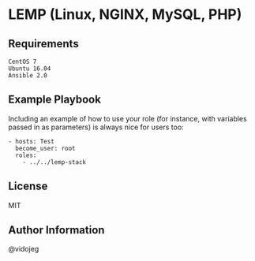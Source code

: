 LEMP (Linux, NGINX, MySQL, PHP)
=========

Requirements
------------
```
CentOS 7
Ubuntu 16.04
Ansible 2.0
```

Example Playbook
----------------

Including an example of how to use your role (for instance, with variables passed in as parameters) is always nice for users too:
```
- hosts: Test
  become_user: root
  roles:
    - ../../lemp-stack
```
License
-------

MIT

Author Information
------------------
@vidojeg
